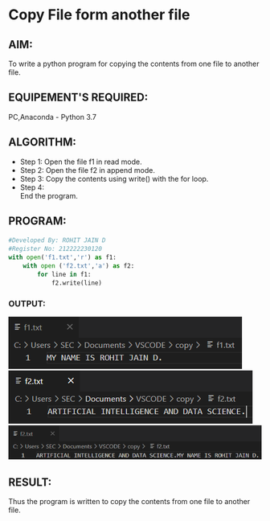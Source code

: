 # Copy File form another file
## AIM:
To write a python program for copying the contents from one file to another file.
## EQUIPEMENT'S REQUIRED: 
PC,Anaconda - Python 3.7
## ALGORITHM: 
- Step 1:
Open the file f1 in read mode.
- Step 2: 
Open the file f2 in append mode. 
- Step 3: 
Copy the contents using write() with the for loop.
- Step 4:  
End the program.
## PROGRAM:
```Python
#Developed By: ROHIT JAIN D
#Register No: 212222230120
with open('f1.txt','r') as f1:
    with open ('f2.txt','a') as f2:
        for line in f1:
            f2.write(line)
```
### OUTPUT:
![F1](./f1.png)  
![F2](./f2.png)  
![OUTPUT](./output.png)
## RESULT:
Thus the program is written to copy the contents from one file to another file.